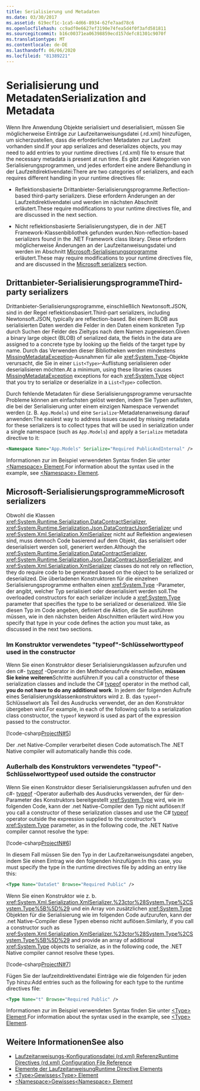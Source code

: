 ```yaml
---
title: Serialisierung und Metadaten
ms.date: 03/30/2017
ms.assetid: 619ecf1c-1ca5-4d66-8934-62fe7aad78c6
ms.openlocfilehash: cc9adf0e6627ef3190e74fea5d4f0f3afd581811
ms.sourcegitcommit: b16c00371ea06398859ecd157defc81301c9070f
ms.translationtype: MT
ms.contentlocale: de-DE
ms.lasthandoff: 06/06/2020
ms.locfileid: "81389221"
---
```

# <a name="serialization-and-metadata"></a><span data-ttu-id="68e9f-102">Serialisierung und Metadaten</span><span class="sxs-lookup"><span data-stu-id="68e9f-102">Serialization and Metadata</span></span>

<span data-ttu-id="68e9f-103">Wenn Ihre Anwendung Objekte serialisiert und deserialisiert, müssen Sie möglicherweise Einträge zur Laufzeitanweisungsdatei (.rd.xml) hinzufügen, um sicherzustellen, dass die erforderlichen Metadaten zur Laufzeit vorhanden sind.</span><span class="sxs-lookup"><span data-stu-id="68e9f-103">If your app serializes and deserializes objects, you may need to add entries to your runtime directives (.rd.xml) file to ensure that the necessary metadata is present at run time.</span></span> <span data-ttu-id="68e9f-104">Es gibt zwei Kategorien von Serialisierungsprogrammen, und jedes erfordert eine andere Behandlung in der Laufzeitdirektivendatei:</span><span class="sxs-lookup"><span data-stu-id="68e9f-104">There are two categories of serializers, and each requires different handling in your runtime directives file:</span></span>  
  
- <span data-ttu-id="68e9f-105">Reflektionsbasierte Drittanbieter-Serialisierungsprogramme.</span><span class="sxs-lookup"><span data-stu-id="68e9f-105">Reflection-based third-party serializers.</span></span> <span data-ttu-id="68e9f-106">Diese erfordern Änderungen an der Laufzeitdirektivendatei und werden im nächsten Abschnitt erläutert.</span><span class="sxs-lookup"><span data-stu-id="68e9f-106">These require modifications to your runtime directives file, and are discussed in the next section.</span></span>  
  
- <span data-ttu-id="68e9f-107">Nicht reflektionsbasierte Serialisierungstypen, die in der .NET Framework-Klassenbibliothek gefunden wurden.</span><span class="sxs-lookup"><span data-stu-id="68e9f-107">Non-reflection-based serializers found in the .NET Framework class library.</span></span> <span data-ttu-id="68e9f-108">Diese erfordern möglicherweise Änderungen an der Laufzeitanweisungsdatei und werden im Abschnitt [Microsoft-Serialisierungsprogramme](#Microsoft) erläutert.</span><span class="sxs-lookup"><span data-stu-id="68e9f-108">These may require modifications to your runtime directives file, and are discussed in the [Microsoft serializers](#Microsoft) section.</span></span>  
  
<a name="ThirdParty"></a>
## <a name="third-party-serializers"></a><span data-ttu-id="68e9f-109">Drittanbieter-Serialisierungsprogramme</span><span class="sxs-lookup"><span data-stu-id="68e9f-109">Third-party serializers</span></span>

 <span data-ttu-id="68e9f-110">Drittanbieter-Serialisierungsprogramme, einschließlich Newtonsoft.JSON, sind in der Regel reflektionsbasiert.</span><span class="sxs-lookup"><span data-stu-id="68e9f-110">Third-part serializers, including Newtonsoft.JSON, typically are reflection-based.</span></span> <span data-ttu-id="68e9f-111">Bei einem BLOB aus serialisierten Daten werden die Felder in den Daten einem konkreten Typ durch Suchen der Felder des Zieltyps nach dem Namen zugewiesen.</span><span class="sxs-lookup"><span data-stu-id="68e9f-111">Given a binary large object (BLOB) of serialized data, the fields in the data are assigned to a concrete type by looking up the fields of the target type by name.</span></span> <span data-ttu-id="68e9f-112">Durch das Verwenden dieser Bibliotheken werden mindestens [MissingMetadataException](missingmetadataexception-class-net-native.md)-Ausnahmen für alle <xref:System.Type>-Objekte verursacht, die Sie in einer `List<Type>`-Auflistung serialisieren oder deserialisieren möchten.</span><span class="sxs-lookup"><span data-stu-id="68e9f-112">At a minimum, using these libraries causes [MissingMetadataException](missingmetadataexception-class-net-native.md) exceptions for each <xref:System.Type> object that you try to serialize or deserialize in a `List<Type>` collection.</span></span>  
  
 <span data-ttu-id="68e9f-113">Durch fehlende Metadaten für diese Serialisierungsprogramme verursachte Probleme können am einfachsten gelöst werden, indem Sie Typen auflisten, die bei der Serialisierung unter einem einzigen Namespace verwendet werden (z. B. `App.Models`) und eine `Serialize`-Metadatenanweisung darauf anwenden:</span><span class="sxs-lookup"><span data-stu-id="68e9f-113">The easiest way to address issues caused by missing metadata for these serializers is to collect types that will be used in serialization under a single namespace (such as `App.Models`) and apply a `Serialize` metadata directive to it:</span></span>  
  
```xml  
<Namespace Name="App.Models" Serialize="Required PublicAndInternal" />  
```  
  
 <span data-ttu-id="68e9f-114">Informationen zur im Beispiel verwendeten Syntax finden Sie unter [ \<Namespace> Element](namespace-element-net-native.md).</span><span class="sxs-lookup"><span data-stu-id="68e9f-114">For information about the syntax used in the example, see [\<Namespace> Element](namespace-element-net-native.md).</span></span>  
  
<a name="Microsoft"></a>
## <a name="microsoft-serializers"></a><span data-ttu-id="68e9f-115">Microsoft-Serialisierungsprogramme</span><span class="sxs-lookup"><span data-stu-id="68e9f-115">Microsoft serializers</span></span>

 <span data-ttu-id="68e9f-116">Obwohl die Klassen <xref:System.Runtime.Serialization.DataContractSerializer>, <xref:System.Runtime.Serialization.Json.DataContractJsonSerializer> und <xref:System.Xml.Serialization.XmlSerializer> nicht auf Reflektion angewiesen sind, muss dennoch Code basierend auf dem Objekt, das serialisiert oder deserialisiert werden soll, generiert werden.</span><span class="sxs-lookup"><span data-stu-id="68e9f-116">Although the <xref:System.Runtime.Serialization.DataContractSerializer>, <xref:System.Runtime.Serialization.Json.DataContractJsonSerializer>, and <xref:System.Xml.Serialization.XmlSerializer> classes do not rely on reflection, they do require code to be generated based on the object to be serialized or deserialized.</span></span> <span data-ttu-id="68e9f-117">Die überladenen Konstruktoren für die einzelnen Serialisierungsprogramme enthalten einen <xref:System.Type> -Parameter, der angibt, welcher Typ serialisiert oder deserialisiert werden soll.</span><span class="sxs-lookup"><span data-stu-id="68e9f-117">The overloaded constructors for each serializer include a <xref:System.Type> parameter that specifies the type to be serialized or deserialized.</span></span> <span data-ttu-id="68e9f-118">Wie Sie diesen Typ im Code angeben, definiert die Aktion, die Sie ausführen müssen, wie in den nächsten beiden Abschnitten erläutert wird.</span><span class="sxs-lookup"><span data-stu-id="68e9f-118">How you specify that type in your code defines the action you must take, as discussed in the next two sections.</span></span>  
  
### <a name="typeof-used-in-the-constructor"></a><span data-ttu-id="68e9f-119">Im Konstruktor verwendetes "typeof"-Schlüsselwort</span><span class="sxs-lookup"><span data-stu-id="68e9f-119">typeof used in the constructor</span></span>

 <span data-ttu-id="68e9f-120">Wenn Sie einen Konstruktor dieser Serialisierungsklassen aufzurufen und den c#- [typeof](../../csharp/language-reference/operators/type-testing-and-cast.md#typeof-operator) -Operator in den Methodenaufrufe einschließen, **müssen Sie keine weiteren**Schritte ausführen.</span><span class="sxs-lookup"><span data-stu-id="68e9f-120">If you call a constructor of these serialization classes and include the C# [typeof](../../csharp/language-reference/operators/type-testing-and-cast.md#typeof-operator) operator in the method call, **you do not have to do any additional work**.</span></span> <span data-ttu-id="68e9f-121">In jedem der folgenden Aufrufe eines Serialisierungsklassenkonstruktors wird z. B. das `typeof`-Schlüsselwort als Teil des Ausdrucks verwendet, der an den Konstruktor übergeben wird.</span><span class="sxs-lookup"><span data-stu-id="68e9f-121">For example, in each of the following calls to a serialization class constructor, the `typeof` keyword is used as part of the expression passed to the constructor.</span></span>  
  
 [!code-csharp[ProjectN#5](../../../samples/snippets/csharp/VS_Snippets_CLR/projectn/cs/serialize1.cs#5)]  
  
 <span data-ttu-id="68e9f-122">Der .net Native-Compiler verarbeitet diesen Code automatisch.</span><span class="sxs-lookup"><span data-stu-id="68e9f-122">The .NET Native compiler will automatically handle this code.</span></span>  
  
### <a name="typeof-used-outside-the-constructor"></a><span data-ttu-id="68e9f-123">Außerhalb des Konstruktors verwendetes "typeof"-Schlüsselwort</span><span class="sxs-lookup"><span data-stu-id="68e9f-123">typeof used outside the constructor</span></span>

 <span data-ttu-id="68e9f-124">Wenn Sie einen Konstruktor dieser Serialisierungsklassen aufrufen und den c#- [typeof](../../csharp/language-reference/operators/type-testing-and-cast.md#typeof-operator) -Operator außerhalb des Ausdrucks verwenden, der für den-Parameter des Konstruktors bereitgestellt <xref:System.Type> wird, wie im folgenden Code, kann der .net Native-Compiler den Typ nicht auflösen:</span><span class="sxs-lookup"><span data-stu-id="68e9f-124">If you call a constructor of these serialization classes and use the C# [typeof](../../csharp/language-reference/operators/type-testing-and-cast.md#typeof-operator) operator outside the expression supplied to the constructor’s <xref:System.Type> parameter, as in the following code, the .NET Native compiler cannot resolve the type:</span></span>  
  
 [!code-csharp[ProjectN#6](../../../samples/snippets/csharp/VS_Snippets_CLR/projectn/cs/serialize1.cs#6)]  
  
 <span data-ttu-id="68e9f-125">In diesem Fall müssen Sie den Typ in der Laufzeitanweisungsdatei angeben, indem Sie einen Eintrag wie den folgenden hinzufügen:</span><span class="sxs-lookup"><span data-stu-id="68e9f-125">In this case, you must specify the type in the runtime directives file by adding an entry like this:</span></span>  
  
```xml  
<Type Name="DataSet" Browse="Required Public" />  
```  
  
 <span data-ttu-id="68e9f-126">Wenn Sie einen Konstruktor wie z. b. <xref:System.Xml.Serialization.XmlSerializer.%23ctor%28System.Type%2CSystem.Type%5B%5D%29> und ein Array von zusätzlichen <xref:System.Type> Objekten für die Serialisierung wie im folgenden Code aufzurufen, kann der .net Native-Compiler diese Typen ebenso nicht auflösen.</span><span class="sxs-lookup"><span data-stu-id="68e9f-126">Similarly, if you call a constructor such as <xref:System.Xml.Serialization.XmlSerializer.%23ctor%28System.Type%2CSystem.Type%5B%5D%29> and provide an array of additional <xref:System.Type> objects to serialize, as in the following code, the .NET Native compiler cannot resolve these types.</span></span>  
  
 [!code-csharp[ProjectN#7](../../../samples/snippets/csharp/VS_Snippets_CLR/projectn/cs/serialize1.cs#7)]  
  
<span data-ttu-id="68e9f-127">Fügen Sie der laufzeitdirektivendatei Einträge wie die folgenden für jeden Typ hinzu:</span><span class="sxs-lookup"><span data-stu-id="68e9f-127">Add entries such as the following for each type to the runtime directives file:</span></span>  
  
```xml  
<Type Name="t" Browse="Required Public" />  
```  
  
<span data-ttu-id="68e9f-128">Informationen zur im Beispiel verwendeten Syntax finden Sie unter [ \<Type> Element](type-element-net-native.md).</span><span class="sxs-lookup"><span data-stu-id="68e9f-128">For information about the syntax used in the example, see [\<Type> Element](type-element-net-native.md).</span></span>  
  
## <a name="see-also"></a><span data-ttu-id="68e9f-129">Weitere Informationen</span><span class="sxs-lookup"><span data-stu-id="68e9f-129">See also</span></span>

- [<span data-ttu-id="68e9f-130">Laufzeitanweisungs-Konfigurationsdatei (rd.xml) Referenz</span><span class="sxs-lookup"><span data-stu-id="68e9f-130">Runtime Directives (rd.xml) Configuration File Reference</span></span>](runtime-directives-rd-xml-configuration-file-reference.md)
- [<span data-ttu-id="68e9f-131">Elemente der Laufzeitanweisung</span><span class="sxs-lookup"><span data-stu-id="68e9f-131">Runtime Directive Elements</span></span>](runtime-directive-elements.md)
- [<span data-ttu-id="68e9f-132">\<Type>Gewisses</span><span class="sxs-lookup"><span data-stu-id="68e9f-132">\<Type> Element</span></span>](type-element-net-native.md)
- [<span data-ttu-id="68e9f-133">\<Namespace>Gewisses</span><span class="sxs-lookup"><span data-stu-id="68e9f-133">\<Namespace> Element</span></span>](namespace-element-net-native.md)
